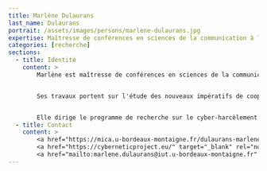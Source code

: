 ```yaml
---
title: Marlène Dulaurans
last_name: Dulaurans
portrait: /assets/images/persons/marlene-dulaurans.jpg
expertise: Maîtresse de conférences en sciences de la communication à l'Université de Bordeaux Montaigne
categories: [recherche]
sections:
  - title: Identité
    content: >
        Marlène est maîtresse de conférences en sciences de la communication à l'Université de Bordeaux Montaigne, et chercheuse associée au <a href="https://mica.u-bordeaux-montaigne.fr/" target="_blank" rel="noreferrer">laboratoire de recherche MICA</a> (Médiations, Informations, Communication, Arts).


        Ses travaux portent sur l'étude des nouveaux impératifs de coopération et de communication dans les organisations et les sociétés dans le contexte de la mondialisation et du développement des technologies numériques. Elle s'intéresse particulièrement aux médias sociaux, aux pratiques émergentes et aux nouvelles formes d'expression sociale/citoyenne, à l'analyse du discours.


        Elle dirige le programme de recherche sur le cyber-harcèlement <a href="https://cyberneticproject.eu/" target="_blank" rel="noreferrer">CyberNeTic</a>, en collaboration avec la cellule NTech de la Gendarmerie Nationale.
  - title: Contact
    content: >
        <a href="https://mica.u-bordeaux-montaigne.fr/dulaurans-marlene/" target="_blank" rel="noreferrer">Site</a> –
        <a href="https://cyberneticproject.eu/" target="_blank" rel="noreferrer">CyberNeTic</a> –
        <a href="mailto:marlene.dulaurans@iut.u-bordeaux-montaigne.fr" target="_blank" rel="noreferrer">Mail</a>
---
```

